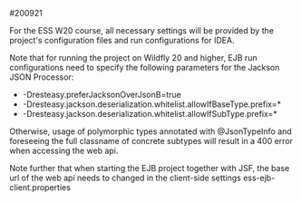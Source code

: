 #200921

For the ESS W20 course, all necessary settings will be provided by the project's configuration files and run configurations for IDEA.

Note that for running the project on Wildfly 20 and higher, EJB run configurations need to specify the following parameters for the Jackson JSON Processor:
+ -Dresteasy.preferJacksonOverJsonB=true 
+ -Dresteasy.jackson.deserialization.whitelist.allowIfBaseType.prefix=* 
+ -Dresteasy.jackson.deserialization.whitelist.allowIfSubType.prefix=*

Otherwise, usage of polymorphic types annotated with @JsonTypeInfo and foreseeing the full classname of concrete subtypes will result in a 400 error when accessing the web api.

Note further that when starting the EJB project together with JSF, the base url of the web api needs to changed in the client-side settings ess-ejb-client.properties